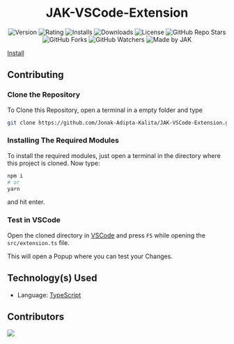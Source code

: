 <div align='center'>

# JAK-VSCode-Extension

![Version](https://vsmarketplacebadge.apphb.com/version-short/JAKVSCodeExtension.jak-vscode-extension.svg?style=for-the-badge&colorA=252526&colorB=43A047&label=VERSION)
![Rating](https://vsmarketplacebadge.apphb.com/rating-short/JAKVSCodeExtension.jak-vscode-extension.svg?style=for-the-badge&colorA=252526&colorB=43A047&label=Rating)
![Installs](https://vsmarketplacebadge.apphb.com/installs-short/JAKVSCodeExtension.jak-vscode-extension.svg?style=for-the-badge&colorA=252526&colorB=43A047&label=Installs)
![Downloads](https://vsmarketplacebadge.apphb.com/downloads-short/JAKVSCodeExtension.jak-vscode-extension.svg?style=for-the-badge&colorA=252526&colorB=43A047&label=Downloads)
![License](https://img.shields.io/github/license/Jonak-Adipta-Kalita/JAK-VSCode-Extension?style=for-the-badge)
![GitHub Repo Stars](https://img.shields.io/github/stars/Jonak-Adipta-Kalita/JAK-VSCode-Extension?style=for-the-badge)
![GitHub Forks](https://img.shields.io/github/forks/Jonak-Adipta-Kalita/JAK-VSCode-Extension?style=for-the-badge)
![GitHub Watchers](https://img.shields.io/github/watchers/Jonak-Adipta-Kalita/JAK-VSCode-Extension?style=for-the-badge)
![Made by JAK](https://img.shields.io/badge/BeastNight%20TV-Made%20by%20JAK-blue?style=for-the-badge)

</div>

[Install](https://marketplace.visualstudio.com/items?itemName=JAKVSCodeExtension.jak-vscode-extension)

## Contributing

### Clone the Repository

To Clone this Repository, open a terminal in a empty folder and type

```bash
git clone https://github.com/Jonak-Adipta-Kalita/JAK-VSCode-Extension.git
```

### Installing The Required Modules

To install the required modules, just open a terminal in the directory where this project is cloned. Now type:

```bash
npm i
# or
yarn
```

and hit enter.

### Test in VSCode

Open the cloned directory in [VSCode](https://code.visualstudio.com/) and press
`F5` while opening the `src/extension.ts` file.

This will open a Popup where you can test your Changes.

## Technology(s) Used

-   Language: [TypeScript](https://www.typescriptlang.org/)

## Contributors

<a href = "https://github.com/Jonak-Adipta-Kalita/JAK-VSCode-Extension/graphs/contributors">
	<img src="https://contrib.rocks/image?repo=Jonak-Adipta-Kalita/JAK-VSCode-Extension" />
</a>
